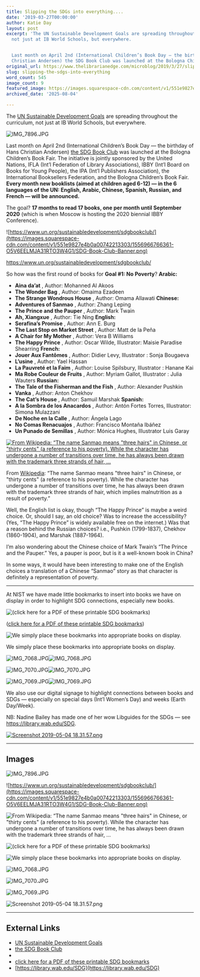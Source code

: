 ```yaml
---
title: Slipping the SDGs into everything....
date: '2019-03-27T00:00:00'
author: Katie Day
layout: post
excerpt: 'The UN Sustainable Development Goals are spreading throughout the curriculum,
  not just at IB World Schools, but everywhere.


  Last month on April 2nd (International Children’s Book Day — the birthday of Hans
  Christian Andersen) the SDG Book Club was launched at the Bologna Children’s B...'
original_url: https://www.thelibrarianedge.com/microblog/2019/3/27/slipping-the-sdgs-into-everything
slug: slipping-the-sdgs-into-everything
word_count: 545
image_count: 9
featured_image: https://images.squarespace-cdn.com/content/v1/551e9827e4b0a00742213303/1556970187836-RDKCIWCTDBGTNXFYTAM8/IMG_7896.JPG
archived_date: '2025-08-04'

---
```


The [UN Sustainable Development Goals](https://www.un.org/sustainabledevelopment/) are spreading throughout the curriculum, not just at IB World Schools, but everywhere.

![IMG_7896.JPG](https://images.squarespace-cdn.com/content/v1/551e9827e4b0a00742213303/1556970187836-RDKCIWCTDBGTNXFYTAM8/IMG_7896.JPG)

Last month on April 2nd \(International Children’s Book Day — the birthday of Hans Christian Andersen\) [the SDG Book Club](https://www.un.org/sustainabledevelopment/sdgbookclub/) was launched at the Bologna Children’s Book Fair. The initiative is jointly sponsored by the United Nations, IFLA \(Int’l Federation of Library Associations\), IBBY \(Int’l Board on Books for Young People\), the IPA \(Int’l Publishers Association\), the International Booksellers Federation, and the Bologna Children’s Book Fair.
**Every month new booklists \(aimed at children aged 6-12\) — in the 6 languages of the UN: English, Arabic, Chinese, Spanish, Russian, and French — will be announced.**

The goal? **17 months to read 17 books, one per month until September 2020** \(which is when Moscow is hosting the 2020 biennial IBBY Conference\).

![https://www.un.org/sustainabledevelopment/sdgbookclub/](https://images.squarespace-cdn.com/content/v1/551e9827e4b0a00742213303/1556966766361-O5V6EELMJA31RTO3W4G1/SDG-Book-Club-Banner.png)

<https://www.un.org/sustainabledevelopment/sdgbookclub/>

So how was the first round of books for **Goal \#1: No Poverty**?
**Arabic:**
  * **Aina da’at** , Author: Mohanned Al Akoos
  * **The Wonder Bag** , Author: Omaima Ezadeen
  * **The Strange Wondrous House** , Author: Omama Allawati
**Chinese:**
  * **Adventures of Sanmao** , Author: Zhang Leping
  * **The Prince and the Pauper** , Author: Mark Twain
  * **Ah, Xiangxue** , Author: Tie Ning
**English:**
  * **Serafina’s Promise** , Author: Ann E. Burg
  * **The Last Stop on Market Street** , Author: Matt de la Peña
  * **A Chair for My Mother** , Author: Vera B Williams
  * **The Happy Prince** , Author: Oscar Wilde, Illustrator: Maisie Paradise Shearring
**French:**
  * **Jouer Aux Fantômes** , Author: Didier Levy, Illustrator : Sonja Bougaeva
  * **L’usine** , Author: Yael Hassan
  * **La Pauvreté et la Faim** , Author: Louise Spilsbury, Illustrator : Hanane Kai
  * **Ma Robe Couleur de Fruits** , Author: Myriam Gallot, Illustrator : Julia Wauters
**Russian:**
  * **The Tale of the Fisherman and the Fish** , Author: Alexander Pushkin
  * **Vanka** , Author: Anton Chekhov
  * **The Cat’s House** , Author: Samuil Marshak
**Spanish:**
  * **A la Sombra de los Anacardos** , Author: Antón Fortes Torres, Illustrator: Simona Mulazzani
  * **De Noche en la Calle** , Author: Ángela Lago
  * **No Comas Renacuajos** , Author: Francisco Montaña Ibáñez
  * **Un Punado de Semillas** , Author: Mónica Hughes, Illustrator Luis Garay

[ ![From Wikipedia: “The name Sanmao means "three hairs" in Chinese, or "thirty cents" \(a reference to his poverty\). While the character has undergone a number of transitions over time, he has always been drawn with the trademark three strands of hair, …](https://images.squarespace-cdn.com/content/v1/551e9827e4b0a00742213303/1556972831041-8KQ81QRSQ7NIRFYDK5ZO/Sanmaopic.jpg) ](https://en.wikipedia.org/wiki/Sanmao_\(comics\))

From [Wikipedia](https://en.wikipedia.org/wiki/Sanmao_\(comics\)): “The name Sanmao means "three hairs" in Chinese, or "thirty cents" \(a reference to his poverty\). While the character has undergone a number of transitions over time, he has always been drawn with the trademark three strands of hair, which implies malnutrition as a result of poverty.”

Well, the English list is okay, though “The Happy Prince” is maybe a weird choice. Or, should I say, an old choice? Was to increase the accessibility? \(Yes, “The Happy Prince” is widely available free on the internet.\) Was that a reason behind the Russian choices? i.e., Pushkin \(1799-1837\), Chekhov \(1860-1904\), and Marshak \(1887-1964\).

I’m also wondering about the Chinese choice of Mark Twain’s “The Prince and the Pauper.” Yes, a pauper is poor, but is it a well-known book in China?

In some ways, it would have been interesting to make one of the English choices a translation of a Chinese “Sanmao” story as that character is definitely a representation of poverty.
* * *

At NIST we have made little bookmarks to insert into books we have on display in order to highlight SDG connections, especially new books.

![\(click here for a PDF of these printable SDG bookmarks\)](https://images.squarespace-cdn.com/content/v1/551e9827e4b0a00742213303/1556970367761-EGWOZ5JJAG5G24NW78YR/IMG_7072.JPG)

\([click here for a PDF of these printable SDG bookmarks](https://drive.google.com/open?id=17Darj6kyV16QHtz-qEhdjkSqS0-Ee3_o)\)

![We simply place these bookmarks into appropriate books on display.](https://images.squarespace-cdn.com/content/v1/551e9827e4b0a00742213303/1556970412806-MSDWJW180HJZMVS5A4C0/IMG_7086.JPG)

We simply place these bookmarks into appropriate books on display.

![IMG_7068.JPG](https://images.squarespace-cdn.com/content/v1/551e9827e4b0a00742213303/1556969813817-GA0Q9MSRI3M9VMLOKG4S/IMG_7068.JPG)![IMG_7068.JPG](https://images.squarespace-cdn.com/content/v1/551e9827e4b0a00742213303/1556969813817-GA0Q9MSRI3M9VMLOKG4S/IMG_7068.JPG?format=750w)

![IMG_7070.JPG](https://images.squarespace-cdn.com/content/v1/551e9827e4b0a00742213303/1556969810399-XZ4X0J9W1LXKE0TRL683/IMG_7070.JPG)![IMG_7070.JPG](https://images.squarespace-cdn.com/content/v1/551e9827e4b0a00742213303/1556969810399-XZ4X0J9W1LXKE0TRL683/IMG_7070.JPG?format=750w)

![IMG_7069.JPG](https://images.squarespace-cdn.com/content/v1/551e9827e4b0a00742213303/1556969817051-5GDI999IYRR7DBGSX6NB/IMG_7069.JPG)![IMG_7069.JPG](https://images.squarespace-cdn.com/content/v1/551e9827e4b0a00742213303/1556969817051-5GDI999IYRR7DBGSX6NB/IMG_7069.JPG?format=750w)

We also use our digital signage to highlight connections between books and SDGs — especially on special days \(Int’l Women’s Day\) and weeks \(Earth Day/Week\).

NB: Nadine Bailey has made one of her wow Libguides for the SDGs — see <https://library.wab.edu/SDG>.

[ ![Screenshot 2019-05-04 18.31.57.png](https://images.squarespace-cdn.com/content/v1/551e9827e4b0a00742213303/1556969581168-0C78JQ8Q6VIFRJ1H1HQ1/Screenshot+2019-05-04+18.31.57.png) ](https://library.wab.edu/SDG)

---

## Images

![IMG_7896.JPG](https://images.squarespace-cdn.com/content/v1/551e9827e4b0a00742213303/1556970187836-RDKCIWCTDBGTNXFYTAM8/IMG_7896.JPG)

![https://www.un.org/sustainabledevelopment/sdgbookclub/](https://images.squarespace-cdn.com/content/v1/551e9827e4b0a00742213303/1556966766361-O5V6EELMJA31RTO3W4G1/SDG-Book-Club-Banner.png)

![From Wikipedia: “The name Sanmao means "three hairs" in Chinese, or "thirty cents" (a reference to his poverty). While the character has undergone a number of transitions over time, he has always been drawn with the trademark three strands of hair, …](https://images.squarespace-cdn.com/content/v1/551e9827e4b0a00742213303/1556972831041-8KQ81QRSQ7NIRFYDK5ZO/Sanmaopic.jpg)

![(click here for a PDF of these printable SDG bookmarks)](https://images.squarespace-cdn.com/content/v1/551e9827e4b0a00742213303/1556970367761-EGWOZ5JJAG5G24NW78YR/IMG_7072.JPG)

![We simply place these bookmarks into appropriate books on display.](https://images.squarespace-cdn.com/content/v1/551e9827e4b0a00742213303/1556970412806-MSDWJW180HJZMVS5A4C0/IMG_7086.JPG)

![IMG_7068.JPG](https://images.squarespace-cdn.com/content/v1/551e9827e4b0a00742213303/1556969813817-GA0Q9MSRI3M9VMLOKG4S/IMG_7068.JPG?format=750w)

![IMG_7070.JPG](https://images.squarespace-cdn.com/content/v1/551e9827e4b0a00742213303/1556969810399-XZ4X0J9W1LXKE0TRL683/IMG_7070.JPG?format=750w)

![IMG_7069.JPG](https://images.squarespace-cdn.com/content/v1/551e9827e4b0a00742213303/1556969817051-5GDI999IYRR7DBGSX6NB/IMG_7069.JPG?format=750w)

![Screenshot 2019-05-04 18.31.57.png](https://images.squarespace-cdn.com/content/v1/551e9827e4b0a00742213303/1556969581168-0C78JQ8Q6VIFRJ1H1HQ1/Screenshot+2019-05-04+18.31.57.png)



---

## External Links

- [UN Sustainable Development Goals](https://www.un.org/sustainabledevelopment/)
- [the SDG Book Club](https://www.un.org/sustainabledevelopment/sdgbookclub/)
- [](https://en.wikipedia.org/wiki/Sanmao_(comics))
- [click here for a PDF of these printable SDG bookmarks](https://drive.google.com/open?id=17Darj6kyV16QHtz-qEhdjkSqS0-Ee3_o)
- [https://library.wab.edu/SDG](https://library.wab.edu/SDG)
